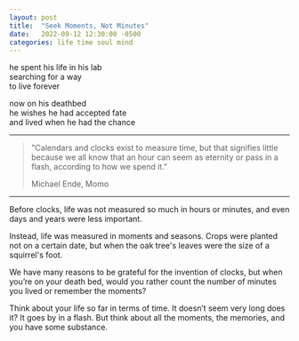 ```yaml
---
layout: post
title:  "Seek Moments, Not Minutes"
date:   2022-09-12 12:30:00 -0500
categories: life time soul mind
---
```

he spent his life in his lab<br>
searching for a way<br>
to live forever<br>

now on his deathbed<br>
he wishes he had accepted fate<br>
and lived when he had the chance<br>

----

>"Calendars and clocks exist to measure time, but that signifies little because we all know that an hour can seem as eternity or pass in a flash, according to how we spend it."
>
>Michael Ende, Momo

----
Before clocks, life was not measured so much in hours or minutes, and even days and years were less important.

Instead, life was measured in moments and seasons. Crops were planted not on a certain date, but when the oak tree's leaves were the size of a squirrel's foot.

We have many reasons to be grateful for the invention of clocks, but when you’re on your death bed, would you rather count the number of minutes you lived or remember the moments?

Think about your life so far in terms of time. It doesn’t seem very long does it? It goes by in a flash. But think about all the moments, the memories, and you have some substance.
